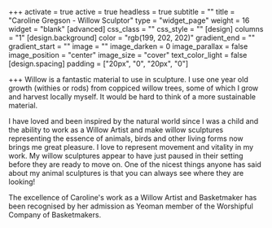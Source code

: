 +++
activate = true
active = true
headless = true
subtitle = ""
title = "Caroline Gregson - Willow Sculptor"
type = "widget_page"
weight = 16
widget = "blank"
[advanced]
css_class = ""
css_style = ""
[design]
columns = "1"
[design.background]
color = "rgb(199, 202, 202)"
gradient_end = ""
gradient_start = ""
image = ""
image_darken = 0
image_parallax = false
image_position = "center"
image_size = "cover"
text_color_light = false
[design.spacing]
padding = ["20px", "0", "20px", "0"]

+++
Willow is a fantastic material to use in sculpture. I use one year old growth (withies or rods) from coppiced willow trees, some of which I grow and harvest locally myself. It would be hard to think of a more sustainable material.

I have loved and been inspired by the natural world since I was a child
and the ability to work as a Willow Artist and make willow sculptures
representing the essence of animals, birds and other living forms now
brings me great pleasure. I love to represent movement and vitality in
my work. My willow sculptures appear to have just paused in their setting
before they are ready to move on. One of the nicest things anyone has
said about my animal sculptures is that you can always see where
they are looking!

The excellence of Caroline's work as a Willow Artist and Basketmaker has
been recognised by her admission as Yeoman member of the Worshipful
Company of Basketmakers.